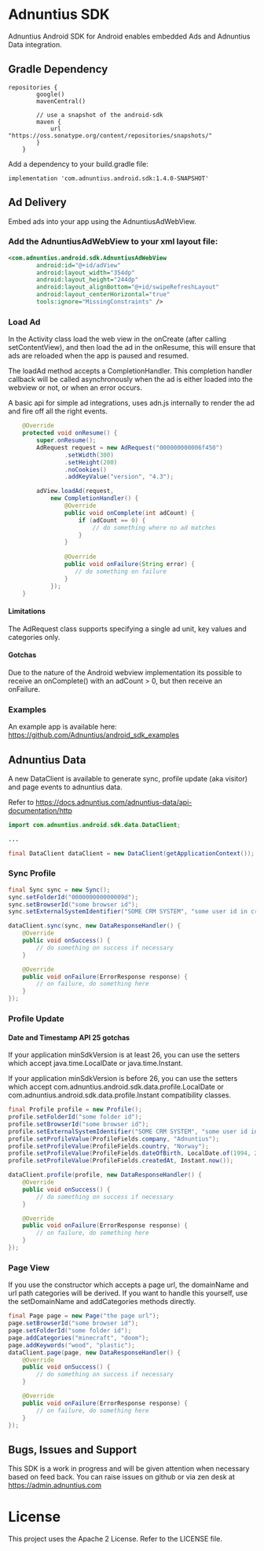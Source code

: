 # Adnuntius SDK

Adnuntius Android SDK for Android enables embedded Ads and Adnuntius Data integration.

## Gradle Dependency

```
repositories {
        google()
        mavenCentral()

        // use a snapshot of the android-sdk
        maven {
            url "https://oss.sonatype.org/content/repositories/snapshots/"
        }
    }
```

Add a dependency to your build.gradle file:

```
implementation 'com.adnuntius.android.sdk:1.4.0-SNAPSHOT'
```

## Ad Delivery

Embed ads into your app using the AdnuntiusAdWebView.

### Add the AdnuntiusAdWebView to your xml layout file:

```xml
<com.adnuntius.android.sdk.AdnuntiusAdWebView
        android:id="@+id/adView"
        android:layout_width="354dp"
        android:layout_height="244dp"
        android:layout_alignBottom="@+id/swipeRefreshLayout"
        android:layout_centerHorizontal="true"
        tools:ignore="MissingConstraints" />
```

### Load Ad

In the Activity class load the web view in the onCreate (after calling setContentView), and then load the ad in the onResume, this will ensure that ads are reloaded when the app is paused and resumed.

The loadAd method accepts a CompletionHandler.  This completion handler callback will be called asynchronously when the ad is either loaded into the webview or not, or when an error occurs.

A basic api for simple ad integrations, uses adn.js internally to render the ad and fire off all the right events.

```java
    @Override
    protected void onResume() {
        super.onResume();
        AdRequest request = new AdRequest("000000000006f450")
                .setWidth(300)
                .setHeight(200)
                .noCookies()
                .addKeyValue("version", "4.3");

        adView.loadAd(request,
            new CompletionHandler() {
                @Override
                public void onComplete(int adCount) {
                    if (adCount == 0) {
                        // do something where no ad matches
                    }
                }
            
                @Override
                public void onFailure(String error) {
                   // do something on failure
                }
            });
    }
```

#### Limitations

The AdRequest class supports specifying a single ad unit, key values and categories only.

#### Gotchas

Due to the nature of the Android webview implementation its possible to receive an onComplete() with an adCount > 0, but then receive an onFailure.

### Examples

An example app is available here: https://github.com/Adnuntius/android_sdk_examples

## Adnuntius Data

A new DataClient is available to generate sync, profile update (aka visitor) and page events to adnuntius data.

Refer to https://docs.adnuntius.com/adnuntius-data/api-documentation/http

```java
import com.adnuntius.android.sdk.data.DataClient;

...

final DataClient dataClient = new DataClient(getApplicationContext());
```

### Sync Profile

```java
final Sync sync = new Sync();
sync.setFolderId("000000000000009d");
sync.setBrowserId("some browser id");
sync.setExternalSystemIdentifier("SOME CRM SYSTEM", "some user id in crm SOME CRM SYSTEM");

dataClient.sync(sync, new DataResponseHandler() {
    @Override
    public void onSuccess() {
        // do something on success if necessary
    }

    @Override
    public void onFailure(ErrorResponse response) {
        // on failure, do something here
    }
});
```

### Profile Update

#### Date and Timestamp API 25 gotchas

If your application minSdkVersion is at least 26, you can use the setters which accept java.time.LocalDate or java.time.Instant.

If your application minSdkVersion is before 26, you can use the setters which accept com.adnuntius.android.sdk.data.profile.LocalDate or com.adnuntius.android.sdk.data.profile.Instant compatibility classes.

```java
final Profile profile = new Profile();
profile.setFolderId("some folder id");
profile.setBrowserId("some browser id");
profile.setExternalSystemIdentifier("SOME CRM SYSTEM", "some user id in crm SOME CRM SYSTEM");
profile.setProfileValue(ProfileFields.company, "Adnuntius");
profile.setProfileValue(ProfileFields.country, "Norway");
profile.setProfileValue(ProfileFields.dateOfBirth, LocalDate.of(1994, 2, 14));
profile.setProfileValue(ProfileFields.createdAt, Instant.now());

dataClient.profile(profile, new DataResponseHandler() {
    @Override
    public void onSuccess() {
        // do something on success if necessary
    }

    @Override
    public void onFailure(ErrorResponse response) {
        // on failure, do something here
    }
});
```

### Page View

If you use the constructor which accepts a page url, the domainName and url path categories will be derived.   If you want to handle this yourself, use the setDomainName and addCategories methods directly.

```java
final Page page = new Page("the page url");
page.setBrowserId("some browser id");
page.setFolderId("some folder id");
page.addCategories("minecraft", "doom");
page.addKeywords("wood", "plastic");
dataClient.page(page, new DataResponseHandler() {
    @Override
    public void onSuccess() {
        // do something on success if necessary
    }

    @Override
    public void onFailure(ErrorResponse response) {
        // on failure, do something here
    }
});
```

## Bugs, Issues and Support

This SDK is a work in progress and will be given attention when necessary based on feed back.  You can raise issues on github or via zen desk at https://admin.adnuntius.com

# License

This project uses the Apache 2 License.  Refer to the LICENSE file.

